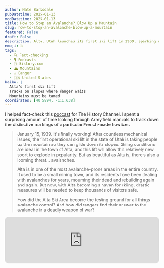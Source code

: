 ```yaml
---
author: Nate Barksdale
pubDatetime: 2025-01-13
modDatetime: 2025-01-13
title: How to Stop an Avalanche? Blow Up a Mountain
slug: how-to-stop-an-avalanche-blow-up-a-mountain
featured: False
draft: False
description: Alta, Utah launches its first ski lift in 1939, sparking a need for extreme measures—including explosives—to control deadly avalanches.
emoji: 💥
tags:
  - 🔍 Fact-checking
  - 🎙️ Podcasts
  - 🇭 History.com
  - 🏔️ Mountains
  - ⚠️ Danger
  - 🇺🇸 United States
haiku: |
  Alta's first ski lift
  Tracks on slopes where danger waits
  Mountains must be tamed
coordinates: [40.5894, -111.638]
---
```


I helped fact-check this [podcast](https://open.spotify.com/episode/4BawWTweE6jf9HFq97MXIc?si=d0XsNBpUTDaZMNtwm0H90w) for The History Channel. I spent a surprising amount of time looking through Army field manuals to track down the distinctive markings of a particular French-made howitzer.

> January 15, 1939. It's finally working! After countless mechanical issues, the first operational ski lift in the state of Utah is taking people up the mountain so they can glide down its slopes. Skiing conditions are ideal in the town of Alta, and this lift will allow this relatively new sport to explode in popularity. But as beautiful as Alta is, there's also a looming threat... avalanches.
>
> Alta is in one of the most avalanche-prone areas in the entire country. It used to be a small mining town, and its residents have been dealing with avalanches for years, mourning their dead and rebuilding again and again. But now, with Alta becoming a haven for skiing, drastic measures will be needed to keep thousands of visitors safe.
>
> How did the Alta Ski Area become the testing ground for all things avalanche control? And how did rangers find their answer to the avalanche in a deadly weapon of war?

<iframe style="border-radius:12px" src="https://open.spotify.com/embed/episode/4BawWTweE6jf9HFq97MXIc?utm_source=generator" width="100%" height="152" frameBorder="0" allowfullscreen="" allow="autoplay; clipboard-write; encrypted-media; fullscreen; picture-in-picture" loading="lazy"></iframe>
